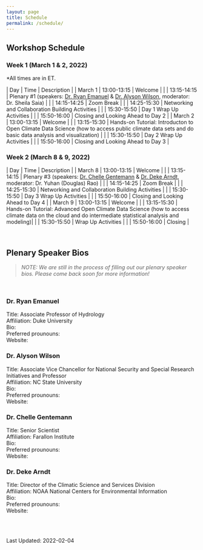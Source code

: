 ```yaml
---
layout: page
title: Schedule
permalink: /schedule/
---
```


## Workshop Schedule

### Week 1 (March 1 & 2, 2022)

*All times are in ET.

| Day | Time | Description |
| March 1  | 13:00-13:15  | Welcome |
| | 13:15-14:15  | Plenary #1 (speakers: [Dr. Ryan Emanuel](#dr-ryan-emanuel) & [Dr. Alyson Wilson](#dr-alyson-wilson), moderator: Dr. Sheila Saia) |
| | 14:15-14:25  | Zoom Break |
| | 14:25-15:30  | Networking and Collaboration Building Activities |
| | 15:30-15:50  | Day 1 Wrap Up Activities |
| | 15:50-16:00  | Closing and Looking Ahead to Day 2 |
| March 2  | 13:00-13:15 | Welcome |
| | 13:15-15:30  | Hands-on Tutorial: Introducton to Open Climate Data Science (how to access public climate data sets and do basic data analysis and visualization) |
| | 15:30-15:50  | Day 2 Wrap Up Activities |
| | 15:50-16:00  | Closing and Looking Ahead to Day 3 |

### Week 2 (March 8 & 9, 2022)

| Day | Time | Description |
| March 8  | 13:00-13:15  | Welcome |
| | 13:15-14:15  | Plenary #3 (speakers: [Dr. Chelle Gentemann](#dr-chelle-gentemann)  & [Dr. Deke Arndt](#dr-deke-arndt), moderator: Dr. Yuhan (Douglas) Rao) |
| | 14:15-14:25  | Zoom Break |
| | 14:25-15:30  | Networking and Collaboration Building Activities |
| | 15:30-15:50  | Day 3 Wrap Up Activities |
| | 15:50-16:00  | Closing and Looking Ahead to Day 4 |
| March 9  | 13:00-13:15  | Welcome |
| | 13:15-15:30  | Hands-on Tutorial: Advanced Open Climate Data Science (how to access climate data on the cloud and do intermediate statistical analysis and modeling)|
| | 15:30-15:50  | Wrap Up Activities |
| | 15:50-16:00  | Closing |

<br> 

## Plenary Speaker Bios

> *NOTE: We are still in the process of filling out our plenary speaker bios. Please come back soon for more information!*

<br>

### Dr. Ryan Emanuel
Title: Associate Professor of Hydrology <br>
Affiliation: Duke University <br>
Bio: <br>
Preferred prounouns: <br>
Website: <br>

### Dr. Alyson Wilson
Title: Associate Vice Chancellor for National Security and Special Research Initiatives and Professor <br>
Affiliation: NC State University <br>
Bio: <br>
Preferred prounouns: <br>
Website: <br>

### Dr. Chelle Gentemann
Title: Senior Scientist <br>
Affiliation: Farallon Institute <br>
Bio: <br>
Preferred prounouns: <br>
Website: <br>

### Dr. Deke Arndt
Title: Director of the Climatic Science and Services Division <br>
Affiliation: NOAA National Centers for Environmental Information <br>
Bio: <br>
Preferred prounouns: <br>
Website: <br>

<br>
<br>

Last Updated: 2022-02-04
